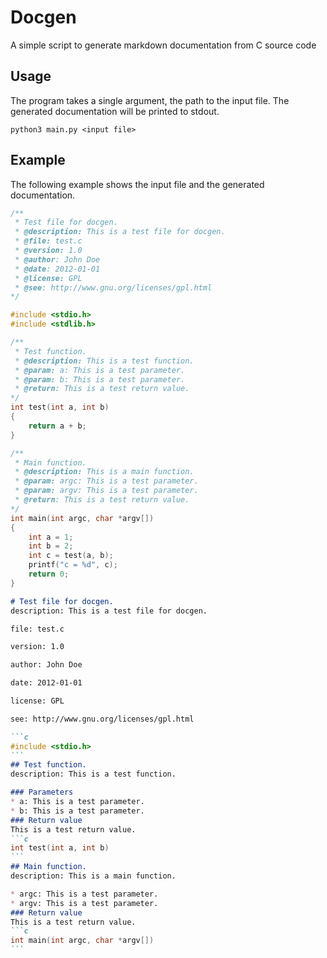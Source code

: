# Docgen

A simple script to generate markdown documentation from C source code

## Usage
The program takes a single argument, the path to the input file. The generated documentation will be printed to stdout.

```
python3 main.py <input file>
```

## Example
The following example shows the input file and the generated documentation.
```c
/**
 * Test file for docgen.
 * @description: This is a test file for docgen.
 * @file: test.c
 * @version: 1.0
 * @author: John Doe
 * @date: 2012-01-01
 * @license: GPL
 * @see: http://www.gnu.org/licenses/gpl.html
*/

#include <stdio.h>
#include <stdlib.h>

/**
 * Test function.
 * @description: This is a test function.
 * @param: a: This is a test parameter.
 * @param: b: This is a test parameter.
 * @return: This is a test return value.
*/
int test(int a, int b)
{
    return a + b;
}

/**
 * Main function.
 * @description: This is a main function.
 * @param: argc: This is a test parameter.
 * @param: argv: This is a test parameter.
 * @return: This is a test return value.
*/
int main(int argc, char *argv[])
{
    int a = 1;
    int b = 2;
    int c = test(a, b);
    printf("c = %d", c);
    return 0;
}
```

````markdown
# Test file for docgen.
description: This is a test file for docgen.

file: test.c

version: 1.0

author: John Doe

date: 2012-01-01

license: GPL

see: http://www.gnu.org/licenses/gpl.html

```c
#include <stdio.h>
```
## Test function.
description: This is a test function.

### Parameters
* a: This is a test parameter.
* b: This is a test parameter.
### Return value
This is a test return value.
```c
int test(int a, int b)
```
## Main function.
description: This is a main function.

* argc: This is a test parameter.
* argv: This is a test parameter.
### Return value
This is a test return value.
```c
int main(int argc, char *argv[])
```
````